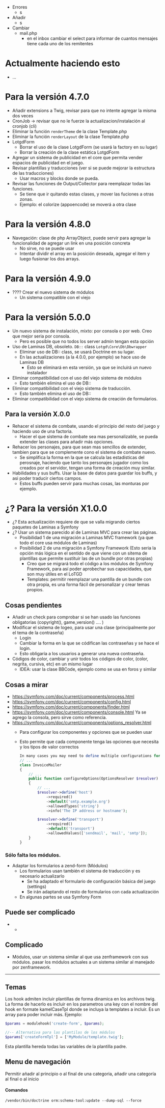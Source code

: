 -   Errores
    -   s
-   Añadir
    -   s
-   Cambiar
    -   mail.php
        -   en el inbox cambiar el select para informar de cuantos mensajes tiene cada uno de los remitentes

# Actualmente haciendo esto
-   ...

# Para la versión 4.7.0
-   Añadir extensions a Twig, revisar para que no intente agregar la misma dos veces
-   CronJob -> revisar que no le fuerze la actualizacion/instalación al cronjob (cli)
-   Eliminar la función `renderTheme` de la clase Template.php
-   Eliminar la función `renderLayout` de la clase Template.php
-   LotgdForm
    -   Borrar el uso de la clase LotgdForm (se usará la factory en su lugar)
    -   Borrar la creación de la clase estática LotgdForm
-   Agregar un sistema de publicidad en el core que permita vender espacios de publicidad en el juego.
-   Revisar plantillas y traducciones (ver si se puede mejorar la estructura de las traducciones)
    -   Usar macros y blocks donde se pueda.
-   Revisar las funciones de Output/Collector para reemplazar todas las funciones.
    -   Se tiene que ir quitando estas clases, y mover las fuciones a otras zonas.
    -   Ejemplo: el colorize (appoencode) se moverá a otra clase

# Para la versión 4.8.0
-   Navegación: clase de php ArrayObject, puede servir para agregar la funcionalidad de agregar un link en una posición concreta
    -   No sirve, no se puede usar
    -   Intentar dividir el array en la posición deseada, agregar el item y luego fusionar los dos arrays.

# Para la versión 4.9.0
-   ???? Crear el nuevo sistema de módulos
    -   Un sistema compatible con el viejo

# Para la versión 5.0.0
-   Un nuevo sistema de instalación, mixto: por consola o por web. Creo que mejor seria por consola.
    -   Pero es posible que no todos los server admin tengan esta opción
-   Uso de Laminas DB, obsoleto. `DB::` class `Lotgd\Core\Db\Dbwrapper`
    -   Eliminar uso de DB:: class, se usará Doctrine en su lugar.
    -   En las actualizaciones (a la 4.0.0, por ejemplo) se hace uso de Laminas DB
        -   Esto se eliminará en esta versión, ya que se incluirá un nuevo instalador
-   Eliminar compatibilidad con el uso del viejo sistema de módulos
    -   Esto también elimina el uso de DB::
-   Eliminar compatibilidad con el viejo sistema de traducción.
    -   Esto también elimina el uso de DB::
-   Eliminar compatibilidad con el viejo sistema de creación de formularios.


## Para la versión X.0.0
-   Rehacer el sistema de combate, usando el principio del resto del juego y haciendo uso de una factoria.
    -   Hacer el que sistema de combate sea mas personalizable, se pueda extender las clases para añadir más opciones.
-   Rehacer los personajes, para que sean mas sencillos de extender, tambien para que se complemente cono el sistema de combate nuevo.
    -   Se simplifica la forma en la que se calcula las estadísticas del perosnaje, haciendo que tanto los personajes jugador como los creados por el servidor, tengan una forma de creación muy similar.
-   Habilidades y sus buffs. Usar la base de datos para guardar los buffs, y asi poder traducir ciertos campos.
    -   Estos buffs pueden servir para muchas cosas, las monturas por ejemplo.

# ¿? Para la versión X1.0.0
-   ¿? Esta actualización requiere de que se valla migrando ciertos paquetes de Laminas a Symfony
-   ¿? Usar un sistema parecido al de Laminas MVC para crear las páginas.
    -   Posibilidad 1 de una migración a Laminas MVC framework (ya que todo el core usa módulos de Laminas)
    -   Posibilidad 2 de una migración a Symfony Framework (Esto seria la opción más lógica en el sentido de que viene con un sitema de plantillas que permite sustituir las de un bundle por otras propias)
        -   Creo que se migrará todo el código a los módulos de Symfony Framework, para así poder aprobechar sus capacidades, que son muy útiles en el LoTGD
        -   Templates: permitir reemplazar una pantilla de un bundle con otra propia, es una forma fácil de personalizar y crear temas propios.

## Cosas pendientes
-   Añadir un check para comprobar si se han usado las funciones obligatorias (copyright(), game_version() .... )
-   Modificar el sistema de logeo, para usar una clase (principalmente por el tema de la contraseña)
    -   Login
    -   Cambiar la forma en la que se códifican las contraseñas y se hace el login.
    -   Esto obligaría a los usuarios a generar una nueva contraseña.
-   Códigos de color, cambiar y unir todos los códigos de color, (color, negrita, cursiva, etc) en un mismo lugar
    -   IDEA: usar la clase BBCode, ejemplo como se usa en foros y similar

## Cosas a mirar
-   https://symfony.com/doc/current/components/process.html
-   https://symfony.com/doc/current/components/config.html
-   https://symfony.com/doc/current/components/finder.html
-   https://symfony.com/doc/current/components/console.html Ya se agrego la consola, pero sirve como referencia.
-   https://symfony.com/doc/current/components/options_resolver.html
    -   Para configurar los componentes y opciones que se pueden usar 
    -   Esto permite que cada componente tenga las opciones que necesita y los tipos de valor correctos
        
        ```php
        In many cases you may need to define multiple configurations for each option. For example, suppose the InvoiceMailer class has an host option that isrequired and a transport option which can be one of sendmail, mail and smtp. You can improve the readability of the code avoiding to duplicate option namefor each configuration using the define() method:
        // ...
        class InvoiceMailer
        {
            // ...
            public function configureOptions(OptionsResolver $resolver)
            {
                // ...
                $resolver->define('host')
                    ->required()
                    ->default('smtp.example.org')
                    ->allowedTypes('string')
                    ->info('The IP address or hostname');

                $resolver->define('transport')
                    ->required()
                    ->default('transport')
                    ->allowedValues(['sendmail', 'mail', 'smtp']);
            }
        }
        ```

### Sólo falta los módulos.
-   Adaptar los formularios a zend-form (Módulos)
    -   Los formularios usan también el sistema de traducción y es necesario actualizarlo
        -   Se ha adaptado el formulario de configuración básica del juego (settings)
        -   Se irán adaptando el resto de formularios con cada actualización
    -   En algunas partes se usa Symfony Form


## Puede ser complicado
-   *

## Complicado
-   Módulos, usar un sistema similar al que usa zenframework con sus módulos. pasar los módulos actuales a un sistema similar al manejado por zenframework.

* * *


## Temas

Los hook admiten incluir plantillas de forma dinamica en los archivos twig.
La forma de hacerlo es incluir en los parametros una key con el nombre del hook en formate kamelCaseTpl donde se incluya la templates a incluir. Es un array para poder incluir más.
Ejemplo:

```php
$params = modulehook('create-form', $params);

//-- Alternativa para las plantilas de los módulos
$params['createFormTpl'] = ['MyModule/template.twig'];
```

Esta plantilla hereda todas las variables de la plantilla padre.

## Menu de navegación

Permitir añadir al principio o al final de una categoria, añadir una categoría al final o al inicio

#### Comandos

`/vendor/bin/doctrine orm:schema-tool:update --dump-sql --force`
